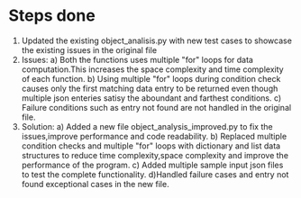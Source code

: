 # Steps done
1. Updated the existing object_analisis.py with new test cases to showcase the existing issues in the original file
2. Issues:
a) Both the functions uses multiple "for" loops for data computation.This increases the space complexity and time complexity of each function.
b) Using multiple "for" loops during condition check causes only the first matching data entry to be returned even though multiple json enteries satisy the aboundant and farthest conditions.
c) Failure conditions such as entry not found are not handled in the original file.
3. Solution:
a) Added a new file object_analysis_improved.py to fix the issues,improve performance and code readability.
b) Replaced multiple condition checks and multiple "for" loops with dictionary and list data structures to reduce time complexity,space complexity and improve the performance of the program.
c) Added multiple sample input json files to test the complete functionality.
d)Handled failure cases and entry not found exceptional cases in the new file.
